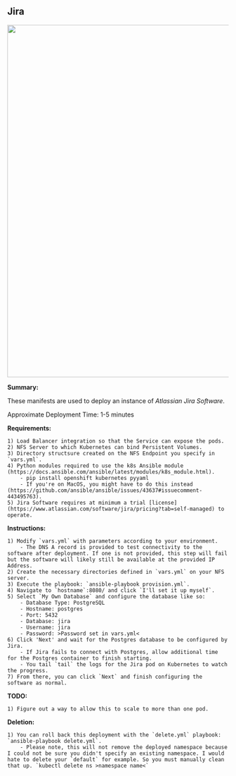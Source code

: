 ## Jira

<p align="center">
  <img src="https://raw.githubusercontent.com/zimmertr/Kubernetes-Manifests/master/Jira_Software/screenshot.png" width="800">
</p>

**Summary:**

These manifests are used to deploy an instance of *Atlassian Jira Software*. 

Approximate Deployment Time: 1-5 minutes

**Requirements:**  

    1) Load Balancer integration so that the Service can expose the pods.
    2) NFS Server to which Kubernetes can bind Persistent Volumes.
    3) Directory structsure created on the NFS Endpoint you specify in `vars.yml`.
    4) Python modules required to use the k8s Ansible module (https://docs.ansible.com/ansible/latest/modules/k8s_module.html).    
        - pip install openshift kubernetes pyyaml 
        - If you're on MacOS, you might have to do this instead (https://github.com/ansible/ansible/issues/43637#issuecomment-443495763).    
    5) Jira Software requires at minimum a trial [license](https://www.atlassian.com/software/jira/pricing?tab=self-managed) to operate. 

**Instructions:**  

    1) Modify `vars.yml` with parameters according to your environment.
        - The DNS A record is provided to test connectivity to the software after deployment. If one is not provided, this step will fail but the software will likely still be available at the provided IP Address.
    2) Create the necessary directories defined in `vars.yml` on your NFS server.
    3) Execute the playbook: `ansible-playbook provision.yml`.  
    4) Navigate to `hostname`:8080/ and click `I'll set it up myself`.
    5) Select `My Own Database` and configure the database like so:
        - Database Type: PostgreSQL
        - Hostname: postgres
        - Port: 5432
        - Database: jira
        - Username: jira
        - Password: >Password set in vars.yml<
    6) Click 'Next' and wait for the Postgres database to be configured by Jira.
        - If Jira fails to connect with Postgres, allow additional time for the Postgres container to finish starting.
        - You tail `tail` the logs for the Jira pod on Kubernetes to watch the progress.
    7) From there, you can click `Next` and finish configuring the software as normal.

**TODO:**

    1) Figure out a way to allow this to scale to more than one pod.

**Deletion:**  

    1) You can roll back this deployment with the `delete.yml` playbook: `ansible-playbook delete.yml`.
        - Please note, this will not remove the deployed namespace because I could not be sure you didn't specify an existing namespace. I would hate to delete your `default` for example. So you must manually clean that up. `kubectl delete ns >namespace name<`
